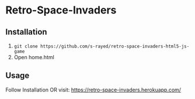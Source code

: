# Retro-Space-Invaders

## Installation

1. `git clone https://github.com/s-rayed/retro-space-invaders-html5-js-game`
2. Open home.html

## Usage

Follow Installation OR visit: https://retro-space-invaders.herokuapp.com/
